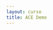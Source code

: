 ```yaml
---
layout: curso
title: ACE Demo
---
```


<script src="assets/js/jquery.min.js" type="text/javascript" charset="utf-8"></script>
<script src="assets/js/ace.js" type="text/javascript" charset="utf-8"></script>
<script src="assets/js/ace-themes/theme-github.js" type="text/javascript" charset="utf-8"></script>

<div>
    <style>
    #editor-div {
        position: absolute;
        width: 500px;
        height: 400px;
    }

    .editor-container {
        position: relative;
    }

    .runnable {
        position: relative;
    }

    </style>
</div>

<div class="container">

    <div class="runnable">
        <div class="editor-container">
            <div id='editor-div'>var a = 1;</div>
        </div>
    </div>

    <script>
        var editor = ace.edit("editor-div");
        editor.setTheme("ace/theme/monokai");
        // editor.setOptions({maxLines: Infinity});
        editor.getSession().setMode("ace/mode/javascript");

        function updateHeight() {
            var newHeight =
                  editor.getSession().getScreenLength()
                  * editor.renderer.lineHeight
                  + editor.renderer.scrollBar.getWidth();


            $('#editor-div').height(newHeight.toString() + "px");
            editor.resize();
        }

        editor.getSession().on('change', updateHeight);
        updateHeight();

    </script>
</div>

## Editor

<script src="src/utils/codeblock.js"></script>

<div class="runnable" id="editor-a01">
var a = 1;
function b() {}
</div>
<script>codeBlock().editor('#editor-a01').init().run();</script>



